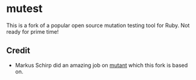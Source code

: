 mutest
======

This is a fork of a popular open source mutation testing tool for Ruby. Not ready for prime time!

## Credit

* Markus Schirp did an amazing job on [mutant](mbj/mutant) which this fork is based on.
